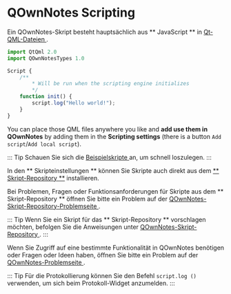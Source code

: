 # QOwnNotes Scripting

Ein QOwnNotes-Skript besteht hauptsächlich aus ** JavaScript ** in [ Qt-QML-Dateien ](https://doc.qt.io/qt-5/qtqml-index.html).

```js
import QtQml 2.0
import QOwnNotesTypes 1.0

Script {
    /**
        * Will be run when the scripting engine initializes
        */
    function init() {
        script.log("Hello world!");
    }
}
```

You can place those QML files anywhere you like and **add use them in QOwnNotes** by adding them in the **Scripting settings** (there is a button `Add script`/`Add local script`).

::: Tip Schauen Sie sich die [ Beispielskripte ](https://github.com/pbek/QOwnNotes/blob/develop/docs/scripting/examples) an, um schnell loszulegen. :::

In den ** Skripteinstellungen ** können Sie Skripte auch direkt aus dem [** Skript-Repository **](https://github.com/qownnotes/scripts) installieren.

Bei Problemen, Fragen oder Funktionsanforderungen für Skripte aus dem ** Skript-Repository ** öffnen Sie bitte ein Problem auf der [ QOwnNotes-Skript-Repository-Problemseite ](https://github.com/qownnotes/scripts/issues).

::: Tip Wenn Sie ein Skript für das ** Skript-Repository ** vorschlagen möchten, befolgen Sie die Anweisungen unter [ QOwnNotes-Skript-Repository ](https://github.com/qownnotes/scripts). :::

Wenn Sie Zugriff auf eine bestimmte Funktionalität in QOwnNotes benötigen oder Fragen oder Ideen haben, öffnen Sie bitte ein Problem auf der [ QOwnNotes-Problemseite ](https://github.com/pbek/QOwnNotes/issues).

::: Tip Für die Protokollierung können Sie den Befehl ` script.log () ` verwenden, um sich beim Protokoll-Widget anzumelden. :::